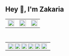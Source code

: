 ## Hey 👋, I'm Zakaria  

<!-- [![SVG Banners](https://svg-banners.vercel.app/api?type=typeWriter&text1=Hey%20👋,%20I\'m%20Zakaria&width=1000&height=120)](https://github.com/Akshay090/svg-banners) -->

<table border="0px" align="center">
<tr>
<td valign="top" width="33%">
<img src="https://github-readme-stats.vercel.app/api?username=zelhajou&show_icons=true&count_private=true&hide_border=true" align="center" style="width: 100%" />
</td>
<td valign="top" width="33%">
<img src="https://github-readme-streak-stats.herokuapp.com/?user=zelhajou&theme=default&hide_border=true" align="center" style="width: 100%" />
</td>
<td valign="top" width="33%">
<img src="https://github-readme-stats.vercel.app/api/top-langs/?username=zelhajou&layout=compact&hide_border=true" align="center" style="width: 100%" />
</td>
</tr>
</table>

## 
<!--
<table border="0px" align="right">
<tr>
<td>
 
 [![](https://visitcount.itsvg.in/api?id=zelhajou&label=Profile%20Views&color=12&icon=0&pretty=true)](https://visitcount.itsvg.in)
 
</td>
</tr>
</table>
-->
<table border="0px" align="left">
<tr>
<td valign="center">
 <a  href="mailto:zelhajou@gmail.com">
   <img align="left" alt="Gmail" width="18px" src="https://cdn.simpleicons.org/gmail/000/fff" />
 </a>
 <a href="https://www.linkedin.com/in/zelhajou/">
   <img align="left" alt="Linkedin" width="18px" src="https://cdn.simpleicons.org/linkedin/000/fff" />
 </a>
 <a href="https://twitter.com/aaaikrz">
   <img align="left" alt="Twitter" width="18px" src="https://cdn.simpleicons.org/x/000/fff" />
 </a>
 <a href="https://discord.com/users/aaaikrz">
   <img align="left" alt="Discord" width="18px" src="https://cdn.simpleicons.org/discord/000/fff" />
 </a>
 <a href="https://t.me/aaaikrz">
   <img align="left" alt="Telegram" width="18px" src="https://cdn.simpleicons.org/telegram/000/fff" />
 </a>
 <a href="https://medium.com/@aaaikrz">
   <img align="left" alt="Medium" width="18px" src="https://cdn.simpleicons.org/medium/000/fff" />
 </a>
</td>
</tr>
</table>
